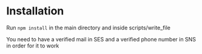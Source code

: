 # Installation

Run `npm install` in the main directory and inside scripts/write_file

You need to have a verified mail in SES and a verified phone number in SNS in order for it to work

